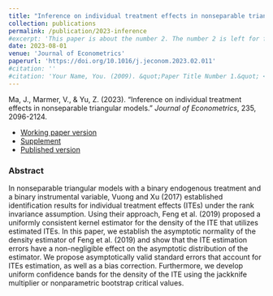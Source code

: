 ```yaml
---
title: "Inference on individual treatment effects in nonseparable triangular models"
collection: publications
permalink: /publication/2023-inference
#excerpt: 'This paper is about the number 2. The number 2 is left for future work.'
date: 2023-08-01
venue: 'Journal of Econometrics'
paperurl: 'https://doi.org/10.1016/j.jeconom.2023.02.011'
#citation: ''
#citation: 'Your Name, You. (2009). &quot;Paper Title Number 1.&quot; <i>Journal 1</i>. 1(1).'
---
```

Ma, J., Marmer, V., & Yu, Z. (2023). &ldquo;Inference on individual treatment effects in nonseparable triangular models.&rdquo; <i>Journal of  Econometrics</i>, 235, 2096-2124.

- [Working paper version](https://arxiv.org/pdf/2107.05559.pdf)
- [Supplement](/files/ITE_Supp_Rev_V13.pdf)
- [Published version](https://doi.org/10.1016/j.jeconom.2023.02.011)

### Abstract

In nonseparable triangular models with a binary endogenous treatment and a binary instrumental variable, Vuong and Xu (2017) established identification results for individual treatment effects (ITEs) under the rank invariance assumption. Using their approach, Feng et al. (2019) proposed a uniformly consistent kernel estimator for the density of the ITE that utilizes estimated ITEs. In this paper, we establish the asymptotic normality of the density estimator of Feng et al. (2019) and show that the ITE estimation errors have a non-negligible effect on the asymptotic distribution of the estimator. We propose asymptotically valid standard errors that account for ITEs estimation, as well as a bias correction. Furthermore, we develop uniform confidence bands for the density of the ITE using the jackknife multiplier or nonparametric bootstrap critical values.